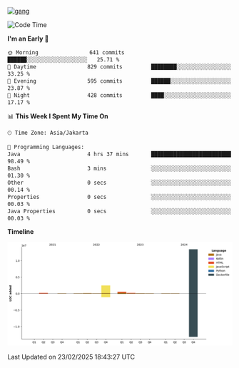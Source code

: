 <!-- [<img src='https://dev.karakun.com/assets/posts/2018-09-16-jc-java-article/3duke_suspects.jpg' alt='java'>](https://github.com/yeahbutstill) -->
[<img src='https://asset-2.tstatic.net/tribunnewswiki/foto/bank/images/Mozart.jpg' alt='gang'>](https://github.com/yeahbutstill)

<!--START_SECTION:waka-->
![Code Time](http://img.shields.io/badge/Code%20Time-3%2C179%20hrs%2018%20mins-blue)

**I'm an Early 🐤** 

```text
🌞 Morning                641 commits         ██████░░░░░░░░░░░░░░░░░░░   25.71 % 
🌆 Daytime                829 commits         ████████░░░░░░░░░░░░░░░░░   33.25 % 
🌃 Evening                595 commits         ██████░░░░░░░░░░░░░░░░░░░   23.87 % 
🌙 Night                  428 commits         ████░░░░░░░░░░░░░░░░░░░░░   17.17 % 
```


📊 **This Week I Spent My Time On** 

```text
🕑︎ Time Zone: Asia/Jakarta

💬 Programming Languages: 
Java                     4 hrs 37 mins       █████████████████████████   98.49 % 
Bash                     3 mins              ░░░░░░░░░░░░░░░░░░░░░░░░░   01.30 % 
Other                    0 secs              ░░░░░░░░░░░░░░░░░░░░░░░░░   00.14 % 
Properties               0 secs              ░░░░░░░░░░░░░░░░░░░░░░░░░   00.03 % 
Java Properties          0 secs              ░░░░░░░░░░░░░░░░░░░░░░░░░   00.03 % 
```

**Timeline**

![Lines of Code chart](https://raw.githubusercontent.com/yeahbutstill/yeahbutstill/main/assets/bar_graph.png)


 Last Updated on 23/02/2025 18:43:27 UTC
<!--END_SECTION:waka-->
